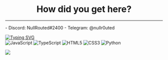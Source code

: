 <h1 align="center">How did you get here?</h1><hr>
- Discord: NullRouted#2400
- Telegram: @nullr0uted

[![Typing SVG](https://readme-typing-svg.herokuapp.com?color=%2336BCF7&lines=Languages)](https://git.io/typing-svg)<br>
![JavaScript](https://img.shields.io/badge/javascript-%23323330.svg?style=for-the-badge&logo=javascript&logoColor=%23F7DF1E)
![TypeScript](https://img.shields.io/badge/typescript-%23007ACC.svg?style=for-the-badge&logo=typescript&logoColor=white)
![HTML5](https://img.shields.io/badge/html5-%23E34F26.svg?style=for-the-badge&logo=html5&logoColor=white)
![CSS3](https://img.shields.io/badge/css3-%231572B6.svg?style=for-the-badge&logo=css3&logoColor=white)
![Python](https://img.shields.io/badge/python-3670A0?style=for-the-badge&logo=python&logoColor=ffdd54)



![](https://komarev.com/ghpvc/?username=Nulldec0de)
